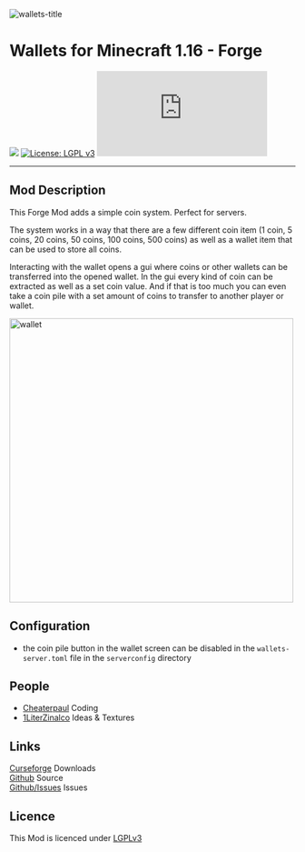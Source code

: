 ![wallets-title](https://i.ibb.co/gv31kdt/wallets-title.png)

# Wallets for Minecraft 1.16 - Forge

[![](https://cf.way2muchnoise.eu/short_534011_downloads.svg)](https://www.curseforge.com/minecraft/mc-mods/wallets)
[![License: LGPL v3](https://img.shields.io/badge/License-LGPL%20v3-blue.svg)](https://www.gnu.org/licenses/lgpl-3.0)
[![](https://badgen.net/maven/v/metadata-url/https/maven.paube.de/releases/de/cheaterpaul/wallets/Wallets/maven-metadata.xml)](https://maven.paube.de/releases/de/cheaterpaul/wallets/Wallets)

---
## Mod Description

This Forge Mod adds a simple coin system. Perfect for servers.

The system works in a way that there are a few different coin item (1 coin, 5 coins, 20 coins, 50 coins, 100 coins, 500 coins) as well as a wallet item that can be used to store all coins.

Interacting with the wallet opens a gui where coins or other wallets can be transferred into the opened wallet. In the gui every kind of coin can be extracted as well as a set coin value. And if that is too much you can even take a coin pile with a set amount of coins to transfer to another player or wallet.

<img alt="wallet" src="https://i.ibb.co/nB238wn/wallet.png" width="500"/>

## Configuration

- the coin pile button in the wallet screen can be disabled in the `wallets-server.toml` file in the `serverconfig` directory

## People

- [Cheaterpaul](https://paube.de) Coding
- [1LiterZinalco](https://github.com/1LiterZinalco) Ideas & Textures

## Links

[Curseforge](https://www.curseforge.com/minecraft/mc-mods/wallets) Downloads  
[Github](https://github.com/Cheaterpaul/Wallets) Source  
[Github/Issues](https://github.com/Cheaterpaul/Wallets/Issues) Issues  


## Licence

This Mod is licenced under [LGPLv3](LICENSE)
